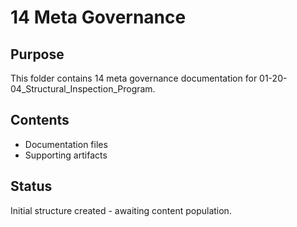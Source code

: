 # 14 Meta Governance

## Purpose
This folder contains 14 meta governance documentation for 01-20-04_Structural_Inspection_Program.

## Contents
- Documentation files
- Supporting artifacts

## Status
Initial structure created - awaiting content population.

